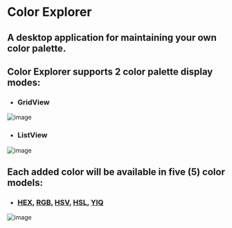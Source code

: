 # Color Explorer
## A desktop application for maintaining your own color palette.

## Color Explorer supports 2 color palette display modes:

- ### GridView
![image](https://github.com/user-attachments/assets/c0e09537-c91c-431d-98c4-1d85c9acf068)

- ### ListView
![image](https://github.com/user-attachments/assets/2bde97bb-2c22-4e22-ab0d-e088f89146ec)

## Each added color will be available in five (5) color models:
- ### [HEX](https://en.wikipedia.org/wiki/Web_colors#Hex_triplet), [RGB](https://en.wikipedia.org/wiki/RGB_color_model), [HSV](https://en.wikipedia.org/wiki/HSL_and_HSV), [HSL](https://en.wikipedia.org/wiki/HSL_and_HSV), [YIQ](https://en.wikipedia.org/wiki/YIQ)
![image](https://github.com/user-attachments/assets/a2f69d52-dba0-4bc1-91d0-5c213f61d107)
